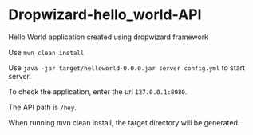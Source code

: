 # Dropwizard-hello_world-API
Hello World application created using dropwizard framework

Use `mvn clean install`

Use `java -jar target/helloworld-0.0.0.jar server config.yml` to start server.

To check the application, enter the url `127.0.0.1:8080`.

The API path is `/hey`.

When running mvn clean install, the target directory will be generated. 
